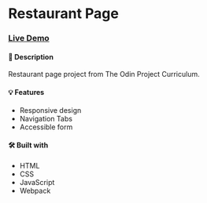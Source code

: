# Restaurant Page

### [Live Demo](https://georgeoprea1.github.io/restaurant-page/)

#### 📝 Description

Restaurant page project from The Odin Project Curriculum.

#### 💡 Features

- Responsive design
- Navigation Tabs
- Accessible form

#### 🛠️ Built with

- HTML
- CSS
- JavaScript
- Webpack
